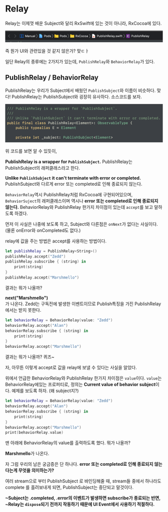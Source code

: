 # Relay

Relay는 이제껏 배운 Subject와 달리 RxSwift에 있는 것이 아니라, RxCocoa에 있다.

![rxcocoa](./images/RxCocoa.png)

즉 뭔가 UI와 관련있을 것 같지 않은가?
맞ㄷㅏ

일단 Relay의 종류에는 2가지가 있는데, ```PublishRelay```와 ```BehaviorRelay```가 있다.


## PublishRelay / BehaviorRelay

PublishRelay는 우리가 Subject에서 배웠던 ```PublishSubject```와 이름이 비슷하다.
맞다! PublishRelay는 PublishSubject와 굉장히 유사하다.
소스코드를 보자.

![publish](./images/PublishRelay.png)

위 코드를 보면 알 수 있듯이, 

**PublishRelay is a wrapper for `PublishSubject`.**
PublishRelay는 PublishSubject의 래퍼클래스라고 한다.

**Unlike `PublishSubject` it can't terminate with error or completed.**
PublishSubject와 다르게 error 또는 completed로 인해 종료되지 않는다.


`BehaviorRelay`역시 PublishRelay처럼 RxCocoa에 구현되어있으며, `BehaviorSuject`의 래퍼클래스이며 역시나 **error 또는 completed로 인해 종료되지 않는다.**  BehaviorRelay와 PublishRelay 한가지 차이점이 있는데 `accept`를 보고 말하도록 하겠다.  

먼저 이 사실은 나중에 보도록 하고, Subject와 다른점은 `onNext`가 없다는 사실이다. (물론 onError와 onCompleted도 없다.)

relay에 값을 주는 방법은 accept를 사용하는 방법이다. 

~~~swift
let publishRelay = PublishRelay<String>()
publishRelay.accept("Zedd")
publishRelay.subscribe { (string) in
    print(string)
}
publishRelay.accept("Marshmello")
~~~

결과는 뭐가 나올까?

**next("Marshmello")**\
가 나온다.
Zedd는 구독전에 발생한 이벤트이므로 Publish특징을 가진 PublishRelay에서는 받지 못한다.

~~~swift 
let behaviorRelay = BehaviorRelay(value: "Zedd")
behaviorRelay.accept("Alan")
behaviorRelay.subscribe { (string) in
    print(string)
}
behaviorRelay.accept("Marshmello")
~~~

결과는 뭐가 나올까? 퀴즈~

자, 아무튼 이렇게 accept로 값을 relay에 보낼 수 있다는 사실을 알았다.

위에서 언급한 BehaviorRelay와 PublishRelay 한가지 차이점은 `value`이다. 
`value`는  BehaviorRelay에있는 프로퍼티로, 정의는 **Current value of behavior subject**이다. 예제를 보도록 하자. (왜 subject지?)

~~~swift 
let behaviorRelay = BehaviorRelay(value: "Zedd")
behaviorRelay.accept("Alan")
behaviorRelay.subscribe { (string) in
    print(string)
}
behaviorRelay.accept("Marshmello")
print(behaviorRelay.value)
~~~

맨 아래에 BehaviorRelay의 value를 출력하도록 했다. 뭐가 나올까? 

**Marshmello**가 나온다.


자 그럼 우리의  남은 궁금증은 단 하나다.
**error 또는 completed로 인해 종료되지 않는다는게 무엇을 의미하는가?**

여러 stream으로 부터 PublishSubject 로 바인딩해줄 때, stream들 중에서 하나라도 complete 를 흘려보내게 되면, PublishSubject는 중단되고 말것이다.

**~Subject는 .completed, .error의 이벤트가 발생하면 subscribe가 종료되는 반면,
~Relay는 `dispose`되기 전까지 작동하기 때문에 UI Event에서 사용하기 적절하다.**



